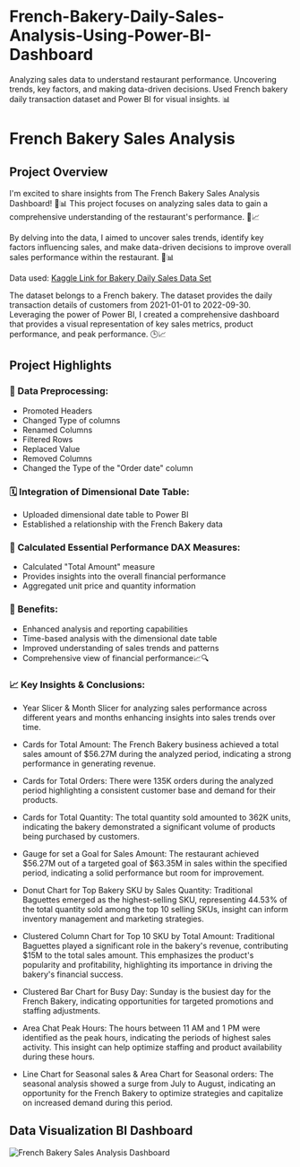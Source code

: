 # French-Bakery-Daily-Sales-Analysis-Using-Power-BI-Dashboard

Analyzing sales data to understand restaurant performance. Uncovering trends, key factors, and making data-driven decisions. Used French bakery daily transaction dataset and Power BI for visual insights. 📊

# French Bakery Sales Analysis

## Project Overview

I'm excited to share insights from The French Bakery Sales Analysis Dashboard! 🥐📊 This project focuses on analyzing sales data to gain a comprehensive understanding of the restaurant's performance. 💼📈

By delving into the data, I aimed to uncover sales trends, identify key factors influencing sales, and make data-driven decisions to improve overall sales performance within the restaurant. 🥪📊

Data used: [Kaggle Link for Bakery Daily Sales Data Set](https://www.kaggle.com/datasets/matthieugimbert/french-bakery-daily-sales?select=Bakery+sales.csv) 

The dataset belongs to a French bakery. The dataset provides the daily transaction details of customers from 2021-01-01 to 2022-09-30. Leveraging the power of Power BI, I created a comprehensive dashboard that provides a visual representation of key sales metrics, product performance, and peak performance. 🕒📈

## Project Highlights

### 🔄 Data Preprocessing:

  - Promoted Headers
  - Changed Type of columns
  - Renamed Columns
  - Filtered Rows
  - Replaced Value
  - Removed Columns
  - Changed the Type of the "Order date" column

### 🗓 Integration of Dimensional Date Table:

  - Uploaded dimensional date table to Power BI
  - Established a relationship with the French Bakery data

### 🔢 Calculated Essential Performance DAX Measures:

  - Calculated "Total Amount" measure
  - Provides insights into the overall financial performance
  - Aggregated unit price and quantity information

### 🌟 Benefits:

  - Enhanced analysis and reporting capabilities
  - Time-based analysis with the dimensional date table
  - Improved understanding of sales trends and patterns
  - Comprehensive view of financial performance📈🔍

### 📈 Key Insights & Conclusions:

  - Year Slicer & Month Slicer for analyzing sales performance across different years and months enhancing insights into sales trends over time.
  - Cards for Total Amount: The French Bakery business achieved a total sales amount of $56.27M during the analyzed period, indicating a strong performance in generating revenue.

  - Cards for Total Orders: There were 135K orders during the analyzed period highlighting a consistent customer base and demand for their products.

  - Cards for Total Quantity: The total quantity sold amounted to 362K units, indicating the bakery demonstrated a significant volume of products being purchased by customers.

  - Gauge for set a Goal for Sales Amount: The restaurant achieved $56.27M out of a targeted goal of $63.35M in sales within the specified period, indicating a solid performance but room for improvement.

  - Donut Chart for Top Bakery SKU by Sales Quantity: Traditional Baguettes emerged as the highest-selling SKU, representing 44.53% of the total quantity sold among the top 10 selling SKUs, insight can inform inventory management and marketing strategies.

  - Clustered Column Chart for Top 10 SKU by Total Amount: Traditional Baguettes played a significant role in the bakery's revenue, contributing $15M to the total sales amount. This emphasizes the product's popularity and profitability, highlighting its importance in driving the bakery's financial success.

  - Clustered Bar Chart for Busy Day: Sunday is the busiest day for the French Bakery, indicating opportunities for targeted promotions and staffing adjustments.

  - Area Chat Peak Hours: The hours between 11 AM and 1 PM were identified as the peak hours, indicating the periods of highest sales activity. This insight can help optimize staffing and product availability during these hours.

  - Line Chart for Seasonal sales & Area Chart for Seasonal orders: The seasonal analysis showed a surge from July to August, indicating an opportunity for the French Bakery to optimize strategies and capitalize on increased demand during this period.

## Data Visualization BI Dashboard

![French Bakery Sales Analysis Dashboard](https://github.com/dimiazumi96/French-Bakery-Daily-Sales-Analysis-Using-Power-BI-Dashboard/assets/63651283/cffea4be-7c90-4468-9e46-118ba240408d)
